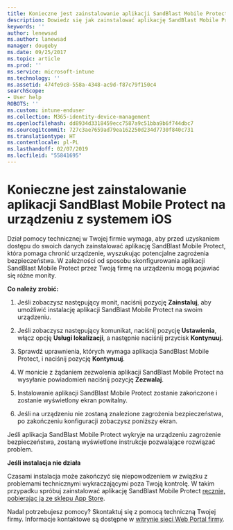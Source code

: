 ```yaml
---
title: Konieczne jest zainstalowanie aplikacji SandBlast Mobile Protect na urządzeniu z systemem iOS | Microsoft Docs
description: Dowiedz się jak zainstalować aplikację SandBlast Mobile Protect na swoim urządzeniu z systemem iOS.
keywords: ''
author: lenewsad
ms.author: lanewsad
manager: dougeby
ms.date: 09/25/2017
ms.topic: article
ms.prod: ''
ms.service: microsoft-intune
ms.technology: ''
ms.assetid: 474fe9c8-558a-4348-ac9d-f87c79f150c4
searchScope:
- User help
ROBOTS: ''
ms.custom: intune-enduser
ms.collection: M365-identity-device-management
ms.openlocfilehash: dd8934d3318459ecc7587a9c51bba9b6f744dbc7
ms.sourcegitcommit: 727c3ae7659ad79ea162250d234d7730f840c731
ms.translationtype: HT
ms.contentlocale: pl-PL
ms.lasthandoff: 02/07/2019
ms.locfileid: "55841695"
---
```

# <a name="you-need-to-install-sandblast-mobile-protect-on-your-ios-device"></a>Konieczne jest zainstalowanie aplikacji SandBlast Mobile Protect na urządzeniu z systemem iOS

Dział pomocy technicznej w Twojej firmie wymaga, aby przed uzyskaniem dostępu do swoich danych zainstalować aplikację SandBlast Mobile Protect, która pomaga chronić urządzenie, wyszukując potencjalne zagrożenia bezpieczeństwa. W zależności od sposobu skonfigurowania aplikacji SandBlast Mobile Protect przez Twoją firmę na urządzeniu mogą pojawiać się różne monity.

**Co należy zrobić:**

1.  Jeśli zobaczysz następujący monit, naciśnij pozycję **Zainstaluj**, aby umożliwić instalację aplikacji SandBlast Mobile Protect na swoim urządzeniu.

2. Jeśli zobaczysz następujący komunikat, naciśnij pozycję **Ustawienia**, włącz opcję **Usługi lokalizacji**, a następnie naciśnij przycisk **Kontynuuj**.

3. Sprawdź uprawnienia, których wymaga aplikacja SandBlast Mobile Protect, i naciśnij pozycję **Kontynuuj**.

4. W monicie z żądaniem zezwolenia aplikacji SandBlast Mobile Protect na wysyłanie powiadomień naciśnij pozycję **Zezwalaj**.

5. Instalowanie aplikacji SandBlast Mobile Protect zostanie zakończone i zostanie wyświetlony ekran powitalny.

6. Jeśli na urządzeniu nie zostaną znalezione zagrożenia bezpieczeństwa, po zakończeniu konfiguracji zobaczysz poniższy ekran.

Jeśli aplikacja SandBlast Mobile Protect wykryje na urządzeniu zagrożenie bezpieczeństwa, zostaną wyświetlone instrukcje pozwalające rozwiązać problem.

**Jeśli instalacja nie działa**

Czasami instalacja może zakończyć się niepowodzeniem w związku z problemami technicznymi wykraczającymi poza Twoją kontrolę. W takim przypadku spróbuj zainstalować aplikację SandBlast Mobile Protect [ręcznie, pobierając ją ze sklepu App Store](https://itunes.apple.com/app/sandblast-mobile-protect/id1006390797).

Nadal potrzebujesz pomocy? Skontaktuj się z pomocą techniczną Twojej firmy. Informacje kontaktowe są dostępne w [witrynie sieci Web Portal firmy](https://go.microsoft.com/fwlink/?linkid=2010980).
